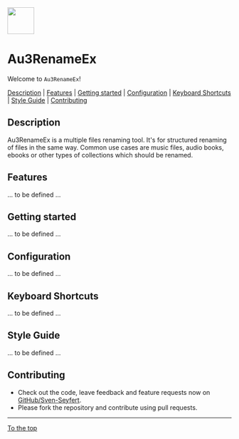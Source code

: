 <img src="http://sven-seyfert.de/media/logo_circle.png" width="60" />

# Au3RenameEx

Welcome to `Au3RenameEx`!

[Description](#description) | [Features](#features) | [Getting started](#getting-started) | [Configuration](#configuration) | [Keyboard Shortcuts](#keyboard-shortcuts) | [Style Guide](#style-guide) | [Contributing](#contributing)

## Description

Au3RenameEx is a multiple files renaming tool. It's for structured renaming of files in the same way.
Common use cases are music files, audio books, ebooks or other types of collections which should be renamed.

## Features

... to be defined ...

## Getting started

... to be defined ...

## Configuration

... to be defined ...

## Keyboard Shortcuts

... to be defined ...

## Style Guide

... to be defined ...

## Contributing

- Check out the code, leave feedback and feature requests now on [GitHub/Sven-Seyfert](https://github.com/Sven-Seyfert/AutoIt-Au3RenameEx).
- Please fork the repository and contribute using pull requests.

---

[To the top](#au3renameex)
